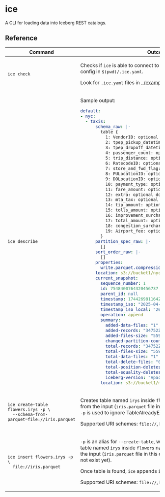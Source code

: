 # ice

A CLI for loading data into Iceberg REST catalogs.

## Reference

<table>
<thead><tr><th>Command</th><th>Outcome</th></tr></thead>
<tbody>
<tr><td>

```shell
ice check
```

</td><td>

Checks if `ice` is able to connect to the Iceberg REST Catalog using config in `$(pwd)/.ice.yaml`.

Look for `.ice.yaml` files in [../examples/](../examples/) to get started. 

</td></tr>
<tr><td>

```shell
ice describe
```

</td><td>

Sample output: 

```yaml
default:
- nyc:
  - taxis:
      schema_raw: |-
        table {
          1: VendorID: optional int
          2: tpep_pickup_datetime: optional timestamp
          3: tpep_dropoff_datetime: optional timestamp
          4: passenger_count: optional long
          5: trip_distance: optional double
          6: RatecodeID: optional long
          7: store_and_fwd_flag: optional string
          8: PULocationID: optional int
          9: DOLocationID: optional int
          10: payment_type: optional long
          11: fare_amount: optional double
          12: extra: optional double
          13: mta_tax: optional double
          14: tip_amount: optional double
          15: tolls_amount: optional double
          16: improvement_surcharge: optional double
          17: total_amount: optional double
          18: congestion_surcharge: optional double
          19: Airport_fee: optional double
        }
      partition_spec_raw: |-
        []
      sort_order_raw: |-
        []
      properties: 
        write.parquet.compression-codec: "zstd"
      location: s3://bucket1/nyc/taxis
      current_snapshot: 
        sequence_number: 1
        id: 7548400764320456737
        parent_id: null
        timestamp: 1744269811642
        timestamp_iso: "2025-04-10T07:23:31.642Z"
        timestamp_iso_local: "2025-04-10T00:23:31.642-07:00"
        operation: append
        summary:
          added-data-files: "1"
          added-records: "3475226"
          added-files-size: "55934912"
          changed-partition-count: "1"
          total-records: "3475226"
          total-files-size: "55934912"
          total-data-files: "1"
          total-delete-files: "0"
          total-position-deletes: "0"
          total-equality-deletes: "0"
          iceberg-version: "Apache Iceberg 1.8.1 (...)"
        location: s3://bucket1/nyc/taxis/metadata/snap-...avro
```

</td></tr>
<tr><td>

```shell
ice create-table flowers.irys -p \
  --schema-from-parquet=file://iris.parquet
```

</td><td>

Creates table named `irys` inside `flowers` namespace
using schema from the input (`iris.parquet` file in this case).  
`-p` is used to ignore TableAlreadyExistsError.

Supported URI schemes: `file://`, `https://`, `http://`, `s3://`.

</td></tr>
<tr><td>

```shell
ice insert flowers.irys -p \
  file://iris.parquet
```

</td><td>

`-p` is an alias for `--create-table`, which instructs `ice` to create a table named `irys` inside `flowers` namespace 
using schema from the input (`iris.parquet` file in this case) (but only if the table does not exist yet).

Once table is found, `ice` appends `iris.parquet` to the catalog.

Supported URI schemes: `file://`, `https://`, `http://`, `s3://`.  

</td></tr>
</tbody></table>

